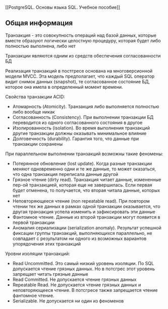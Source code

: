[[PostgreSQL. Основы языка SQL. Учебное пособие]]

## Общая информация
Транзакция - это совокупность операций над базой данных, которые вместе образуют логически целостную процедуру, которая будет либо полностью выполнена, либо нет

Транзакции являются одним из средств обеспечения согласованности БД

Реализация транзакций в постгресе основана на многоверсионной модели MVCC. Эта модель предполагает, что каждый SQL оператор видит снимок данных (snapshot), те согласованное состояние БД, которое она имела в определенный момент времени.

Свойства транзакции ACID:
- Атомарность (Atomicity). Транзакция либо выполняется полностью либо вообще никак
- Согласованность (Consistency). При выполнении транзакции БД переводится из одного согласованного состояния в другое
- Изолированность (isolation). Во время выполнения транзакций другие транзакции должны оказывать минимальное влияние
- Долговечность (durability). Гарантия того, что данные при транзакции сохранены 

При параллельном выполнении транзакций возможны такие феномены:
- Потерянное обновление (lost update). Когда разные транзакции меняют одновременно одни и те же данные, то может оказаться, что одна транзакция переписала данные другой
- Грязное чтение (dirty read). Транзакция читает данные, измененные пeр-ой транзакцией, которая еще не завершилась. Если первая будет отменена, то получается, что вторая читала данные, которых нет
- Неповторяющееся чтение (non repeatable read). При повтором чтении тех же данных в рамках одной транзакции оказывается, что другая транзакция успела изменить и зафиксировать эти данные
- Фантомное чтение. Данные из второй транзакции могут появится в первой транзакции
- Аномалия сериализации (serialization anomaly). Результат успешной фиксации группы транзакций, выполняющихся параллельно, не совпадает с результатом ни одного из возможных вариантов упорядочения этих транзакций

Уровни изоляции транзакций:
- Read Uncommitted. Это самый низкий уровень изоляции. По SQL допускается чтение грязных данных. Но в потсгрес этот уровень запрещает читать грязные данные
- Read Committed. Не допускается чтение грязных данных
- Repeatable Read. Не допускается чтение грязных данных и неповторяющееся чтение. В потсгресе также запрещается чтение фантомное чтение.
- Serializable. Не допускается ни один из феноменов